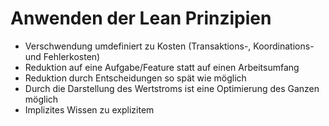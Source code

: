 # Anwenden der Lean Prinzipien
* Verschwendung umdefiniert zu Kosten (Transaktions-, Koordinations- und Fehlerkosten)
* Reduktion auf eine Aufgabe/Feature statt auf einen Arbeitsumfang
* Reduktion durch Entscheidungen so spät wie möglich
* Durch die Darstellung des Wertstroms ist eine Optimierung des Ganzen möglich
* Implizites Wissen zu explizitem
